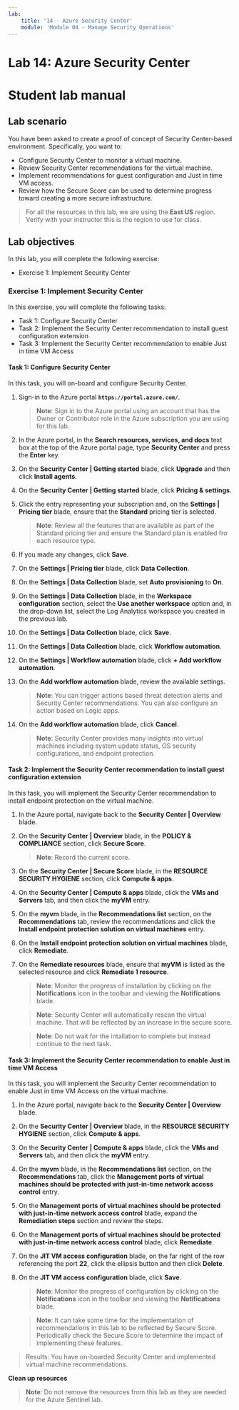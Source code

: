 ```yaml
---
lab:
    title: '14 - Azure Security Center'
    module: 'Module 04 - Manage Security Operations'
---
```


# Lab 14: Azure Security Center
# Student lab manual

## Lab scenario

You have been asked to create a proof of concept of Security Center-based environment. Specifically, you want to:

- Configure Security Center to monitor a virtual machine.
- Review Security Center recommendations for the virtual machine.
- Implement recommendations for guest configuration and Just in time VM access. 
- Review how the Secure Score can be used to determine progress toward creating a more secure infrastructure.

> For all the resources in this lab, we are using the **East US** region. Verify with your instructor this is the region to use for class. 

## Lab objectives

In this lab, you will complete the following exercise:

- Exercise 1: Implement Security Center

### Exercise 1: Implement Security Center

In this exercise, you will complete the following tasks:

- Task 1: Configure Security Center
- Task 2: Implement the Security Center recommendation to install guest configuration extension
- Task 3: Implement the Security Center recommendation to enable Just in time VM Access

#### Task 1: Configure Security Center

In this task, you will on-board and configure Security Center.

1. Sign-in to the Azure portal **`https://portal.azure.com/`**.

    >**Note**: Sign in to the Azure portal using an account that has the Owner or Contributor role in the Azure subscription you are using for this lab.

1. In the Azure portal, in the **Search resources, services, and docs** text box at the top of the Azure portal page, type **Security Center** and press the **Enter** key.

1. On the **Security Center \| Getting started** blade, click **Upgrade** and then click **Install agents**.
     
1. On the **Security Center \| Getting started** blade, click **Pricing & settings**.

1. Click the entry representing your subscription and, on the **Settings | Pricing tier** blade, ensure that the **Standard** pricing tier is selected. 

    >**Note**: Review all the features that are available as part of the Standard pricing tier and ensure the Standard plan is enabled fro each resource type. 

1. If you made any changes, click **Save**.

1. On the **Settings \| Pricing tier** blade, click **Data Collection**.

1. On the **Settings \| Data Collection** blade, set **Auto provisioning** to **On**. 

1. On the **Settings \| Data Collection** blade, in the **Workspace configuration** section, select the **Use another workspace** option and, in the drop-down list, select the Log Analytics workspace you created in the previous lab. 

1. On the **Settings \| Data Collection** blade, click **Save**.

1. On the **Settings \| Data Collection** blade, click **Workflow automation**.

1. On the **Settings \| Workflow automation** blade, click **+ Add workflow automation**.

1. On the **Add workflow automation** blade, review the available settings. 

    >**Note**: You can trigger actions based threat detection alerts and Security Center recommendations. You can also configure an action based on Logic apps. 

1. On the **Add workflow automation** blade, click **Cancel**.

    >**Note**: Security Center provides many insights into virtual machines including system update status, OS security configurations, and endpoint protection.

#### Task 2: Implement the Security Center recommendation to install guest configuration extension

In this task, you will implement the Security Center recommendation to install endpoint protection on the virtual machine. 

1. In the Azure portal, navigate back to the **Security Center \| Overview** blade. 

1. On the **Security Center \| Overview** blade, in the **POLICY & COMPLIANCE** section, click **Secure Score**. 

    >**Note**: Record the current score.

1. On the **Security Center \| Secure Score** blade, in the **RESOURCE SECURITY HYGIENE** section, click **Compute & apps**.

1. On the **Security Center \| Compute & apps** blade, click the **VMs and Servers** tab, and then click the **myVM** entry.

1. On the **myvm** blade, in the **Recommendations list** section, on the **Recommendations** tab, review the recommendations and click the **Install endpoint protection solution on virtual machines** entry.

1. On the **Install endpoint protection solution on virtual machines** blade, click **Remediate**.

1. On the **Remediate resources** blade, ensure that **myVM** is listed as the selected resource and click **Remediate 1 resource**.

    >**Note**: Monitor the progress of installation by clicking on the **Notifications** icon in the toolbar and viewing the **Notifications** blade. 

    >**Note**: Security Center will automatically rescan the virtual machine. That will be reflected by an increase in the secure score.

    >**Note**: Do not wait for the intallation to complete but instead continue to the next task. 

#### Task 3: Implement the Security Center recommendation to enable Just in time VM Access

In this task, you will implement the Security Center recommendation to enable Just in time VM Access on the virtual machine. 

1. In the Azure portal, navigate back to the **Security Center | Overview** blade. 

1. On the **Security Center \| Overview** blade, in the **RESOURCE SECURITY HYGIENE** section, click **Compute & apps**.

1. On the **Security Center \| Compute & apps** blade, click the **VMs and Servers** tab, and then click the **myVM** entry.

1. On the **myvm** blade, in the **Recommendations list** section, on the **Recommendations** tab, click the **Management ports of virtual machines should be protected with just-in-time network access control** entry.

1. On the **Management ports of virtual machines should be protected with just-in-time network access control** blade, expand the **Remediation steps** section and review the steps. 

1. On the **Management ports of virtual machines should be protected with just-in-time network access control** blade, click **Remediate**.

1. On the **JIT VM access configuration** blade, on the far right of the row referencing the port **22**, click the ellipsis button and then click **Delete**.

1. On the **JIT VM access configuration** blade, click **Save**.

    >**Note**: Monitor the progress of configuration by clicking on the **Notifications** icon in the toolbar and viewing the **Notifications** blade. 

    >**Note**: It can take some time for the implementation of recommendations in this lab to be reflected by Secure Score. Periodically check the Secure Score to determine the impact of implementing these features. 

> Results: You have on-boarded Security Center and implemented virtual machine recommendations. 

**Clean up resources**

>**Note**: Do not remove the resources from this lab as they are needed for the Azure Sentinel lab.
